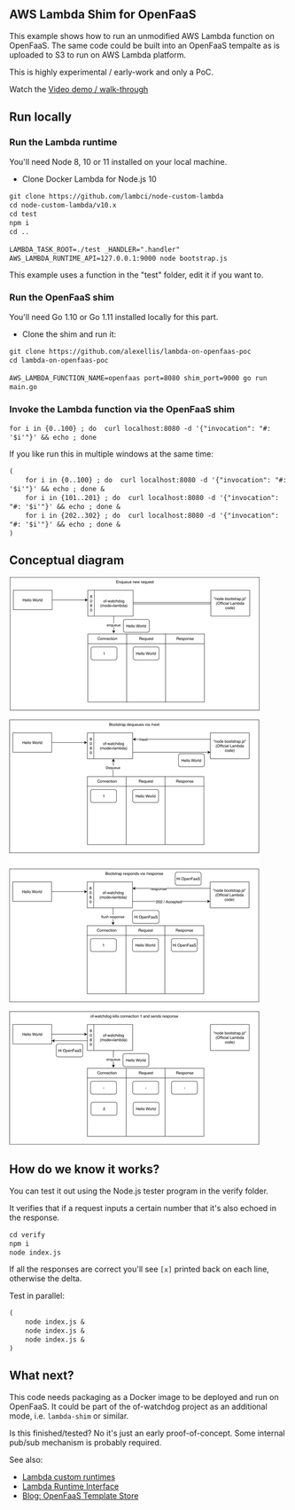 ## AWS Lambda Shim for OpenFaaS

This example shows how to run an unmodified AWS Lambda function on OpenFaaS. The same code could be built into an OpenFaaS tempalte as is uploaded to S3 to run on AWS Lambda platform.

This is highly experimental / early-work and only a PoC.

Watch the [Video demo / walk-through](https://www.youtube.com/watch?v=o_PiCR3p74k)

## Run locally

### Run the Lambda runtime

You'll need Node 8, 10 or 11 installed on your local machine.

* Clone Docker Lambda for Node.js 10

```
git clone https://github.com/lambci/node-custom-lambda
cd node-custom-lambda/v10.x
cd test
npm i
cd ..

LAMBDA_TASK_ROOT=./test _HANDLER=".handler" AWS_LAMBDA_RUNTIME_API=127.0.0.1:9000 node bootstrap.js
```

This example uses a function in the "test" folder, edit it if you want to.

### Run the OpenFaaS shim

You'll need Go 1.10 or Go 1.11 installed locally for this part.

* Clone the shim and run it:

```
git clone https://github.com/alexellis/lambda-on-openfaas-poc
cd lambda-on-openfaas-poc

AWS_LAMBDA_FUNCTION_NAME=openfaas port=8080 shim_port=9000 go run main.go
```

### Invoke the Lambda function via the OpenFaaS shim

```
for i in {0..100} ; do  curl localhost:8080 -d '{"invocation": "#: '$i'"}' && echo ; done
```

If you like run this in multiple windows at the same time:

```
(
    for i in {0..100} ; do  curl localhost:8080 -d '{"invocation": "#: '$i'"}' && echo ; done &
    for i in {101..201} ; do  curl localhost:8080 -d '{"invocation": "#: '$i'"}' && echo ; done &
    for i in {202..302} ; do  curl localhost:8080 -d '{"invocation": "#: '$i'"}' && echo ; done &
)
```

## Conceptual diagram

![](./concept.png)

## How do we know it works?

You can test it out using the Node.js tester program in the verify folder.

It verifies that if a request inputs a certain number that it's also echoed in the response.

```
cd verify
npm i
node index.js
```

If all the responses are correct you'll see `[x]` printed back on each line, otherwise the delta.

Test in parallel:

```
(
    node index.js &
    node index.js &
    node index.js &
)
```

## What next?

This code needs packaging as a Docker image to be deployed and run on OpenFaaS. It could be part of the of-watchdog project as an additional mode, i.e. `lambda-shim` or similar.

Is this finished/tested? No it's just an early proof-of-concept. Some internal pub/sub mechanism is probably required.

See also:

* [Lambda custom runtimes](https://docs.aws.amazon.com/lambda/latest/dg/runtimes-custom.html)
* [Lambda Runtime Interface](https://docs.aws.amazon.com/lambda/latest/dg/runtimes-api.html)
* [Blog: OpenFaaS Template Store](https://www.openfaas.com/blog/template-store/)
